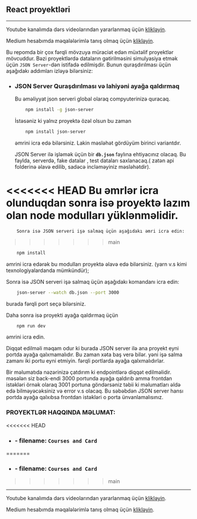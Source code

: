## React proyektləri

---

Youtube kanalımda dərs videolarından yararlanmaq üçün [klikləyin](https://www.youtube.com/@rasul_jangirli).

Medium hesabımda məqalələrimlə tanış olmaq üçün [klikləyin](https://medium.com/@rasuljangirli).

Bu repomda bir çox fərqli mövzuya müraciət edən müxtəlif proyektlər mövcuddur. Bəzi proyektlərdə dataların gətirilməsini simulyasiya etmək üçün `JSON Server`-dən istifadə edilmişdir. Bunun quraşdırılması üçün aşağıdakı addımları izləyə bilərsiniz:

- ### JSON Server Quraşdırılması və lahiyəni ayağa qaldırmaq

  Bu əməliyyat json serveri global olaraq compyuterinizə quracaq.

  ```bash
      npm install -g json-server
  ```

  İstəsəniz ki yalnız proyektə özəl olsun bu zaman

  ```bash
      npm install json-server
  ```

  əmrini icra edə bilərsiniz. Lakin məsləhət gördüyüm birinci variantdır.

  JSON Server ilə işləmək üçün bir **`db.json`** faylına ehtiyacınız olacaq. Bu faylda, serverdə, fake datalar , test dataları saxlanacaq.( zatən api folderinə əlavə edilib, sadəcə incləməyiniz məsləhətdir).

<<<<<<< HEAD
  Bu əmrlər icra olunduqdan sonra isə proyektə lazım olan node modulları yüklənməlidir.
=======
        Sonra isə JSON serveri işə salmaq üçün aşağıdakı əmri icra edin:
>>>>>>> main

  ```bash
      npm install
  ```

  əmrini icra edərək bu modulları proyektə əlavə edə bilərsiniz. (yarn v.s kimi texnologiyalardanda mümkündür);

  Sonra isə JSON serveri işə salmaq üçün aşağıdakı komandanı icra edin:

  ```bash
      json-server --watch db.json --port 3000
  ```

  burada fərqli port seçə bilərsiniz.

  Daha sonra isə proyekti ayağa qaldırmaq üçün

  ```bash
      npm run dev
  ```

  əmrini icra edin.

  Diqqət edilməli məqam odur ki burada JSON server ilə ana proyekt eyni portda ayağa qalxmamalıdır. Bu zaman xəta baş verə bilər. yəni işə salma zamanı iki portu eyni etmiyin. fərqli portlarda ayağa qalxmalıdırlar.

  Bir məlumatıda nəzərinizə çatdırım ki endpointlərə diqqət edilməlidir. məsələn siz back-endi 3000 portunda ayağa qaldırıb amma frontdan istəkləri örnək olaraq 3001 portuna göndərsəniz təbii ki məlumatları əldə edə bilməyəcəksiniz və error v.s olacaq. Bu səbəbdən JSON server hansı portda ayağa qalxıbsa frontdan istəkləri o porta ünvanlamalısınız.

### PROYEKTLƏR HAQQINDA MƏLUMAT:

<<<<<<< HEAD
- ### - filename: `Courses and Card`
=======
- ###  - filename: `Courses and Card`

>>>>>>> main

---

Youtube kanalımda dərs videolarından yararlanmaq üçün [klikləyin](https://www.youtube.com/@rasul_jangirli).

Medium hesabımda məqalələrimlə tanış olmaq üçün [klikləyin](https://medium.com/@rasuljangirli).
